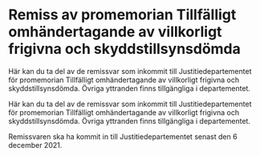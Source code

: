 # Remiss av promemorian Tillfälligt omhändertagande av villkorligt frigivna och skyddstillsynsdömda

Här kan du ta del av de remissvar som inkommit till Justitiedepartementet för promemorian Tillfälligt omhänder­tagande av vill­korligt frigivna och skydds­tillsyns­dömda. Övriga yttranden finns tillgängliga i departementet.

Här kan du ta del av de remissvar som inkommit till Justitiedepartementet för promemorian Tillfälligt omhänder­tagande av vill­korligt frigivna och skydds­tillsyns­dömda. Övriga yttranden finns tillgängliga i departementet.

Remissvaren ska ha kommit in till Justitie­departe­mentet senast den 6 december 2021.
